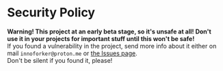 # Security Policy
**Warning! This project at an early beta stage, so it's unsafe at all! Don't use it in your projects for important stuff until this won't be safe!**  
If you found a vulnerability in the project, send more info about it either on mail `innoforker@proton.me` or [the Issues page](https://github.com/innoforker/jutsu-parser/issues).  
Don't be silent if you found it, please!
